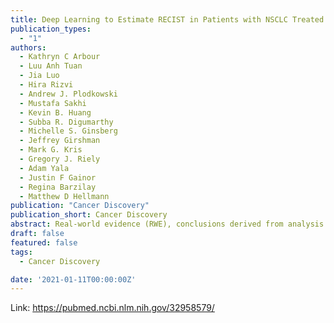 ```yaml
---
title: Deep Learning to Estimate RECIST in Patients with NSCLC Treated with PD-1 Blockade
publication_types:
  - "1"
authors:
  - Kathryn C Arbour
  - Luu Anh Tuan
  - Jia Luo
  - Hira Rizvi
  - Andrew J. Plodkowski
  - Mustafa Sakhi
  - Kevin B. Huang
  - Subba R. Digumarthy
  - Michelle S. Ginsberg
  - Jeffrey Girshman
  - Mark G. Kris
  - Gregory J. Riely
  - Adam Yala
  - Justin F Gainor
  - Regina Barzilay
  - Matthew D Hellmann
publication: "Cancer Discovery"
publication_short: Cancer Discovery
abstract: Real-world evidence (RWE), conclusions derived from analysis of patients not treated in clinical trials, is increasingly recognized as an opportunity for discovery, to reduce disparities, and to contribute to regulatory approval. Maximal value of RWE may be facilitated through machine-learning techniques to integrate and interrogate large and otherwise underutilized datasets. In cancer research, an ongoing challenge for RWE is the lack of reliable, reproducible, scalable assessment of treatment-specific outcomes. We hypothesized a deep-learning model could be trained to use radiology text reports to estimate gold-standard RECIST-defined outcomes. Using text reports from patients with non-small cell lung cancer treated with PD-1 blockade in a training cohort and two test cohorts, we developed a deep-learning model to accurately estimate best overall response and progression-free survival. Our model may be a tool to determine outcomes at scale, enabling analyses of large clinical databases. SIGNIFICANCE:We developed and validated a deep-learning model trained on radiology text reports to estimate gold-standard objective response categories used in clinical trial assessments. This tool may facilitate analysis of large real-world oncology datasets using objective outcome metrics determined more reliably and at greater scale than currently possible.
draft: false
featured: false
tags:
  - Cancer Discovery

date: '2021-01-11T00:00:00Z'
---
```

Link: https://pubmed.ncbi.nlm.nih.gov/32958579/
